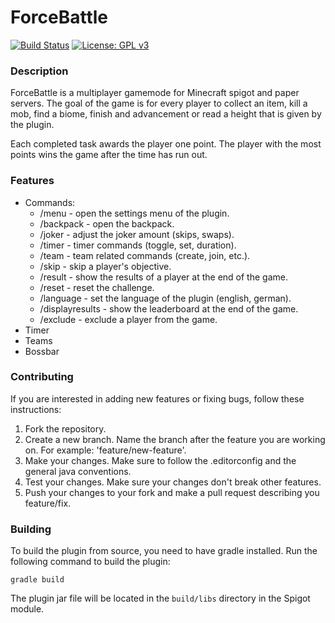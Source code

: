 # ForceBattle

[![Build Status](https://github.com/Fameless9/ForceBattle/actions/workflows/gradle.yml/badge.svg?branch=master)](https://github.com/Fameless9/ForceBattle/actions/workflows/gradle.yml)
[![License: GPL v3](https://img.shields.io/badge/License-GPLv3-blue.svg)](https://www.gnu.org/licenses/gpl-3.0)

### Description

ForceBattle is a multiplayer gamemode for Minecraft spigot and paper servers.
The goal of the game is for every player to collect an item, kill a mob, find
a biome, finish and advancement or read a height that is given by the plugin.

Each completed task awards the player one point. The player with the most points
wins the game after the time has run out.

### Features

- Commands:
    - /menu - open the settings menu of the plugin.
    - /backpack - open the backpack.
    - /joker - adjust the joker amount (skips, swaps).
    - /timer - timer commands (toggle, set, duration).
    - /team - team related commands (create, join, etc.).
    - /skip - skip a player's objective.
    - /result - show the results of a player at the end of the game.
    - /reset - reset the challenge.
    - /language - set the language of the plugin (english, german).
    - /displayresults - show the leaderboard at the end of the game.
    - /exclude - exclude a player from the game.
- Timer
- Teams
- Bossbar

### Contributing

If you are interested in adding new features or fixing bugs, follow these instructions:

1. Fork the repository.
2. Create a new branch. Name the branch after the feature you are working on. For example: 'feature/new-feature'.
3. Make your changes. Make sure to follow the .editorconfig and the general java conventions.
4. Test your changes. Make sure your changes don't break other features.
5. Push your changes to your fork and make a pull request describing you feature/fix.

### Building

To build the plugin from source, you need to have gradle installed. Run the following command to build the plugin:

```shell
gradle build
```

The plugin jar file will be located in the `build/libs` directory in the Spigot module.
